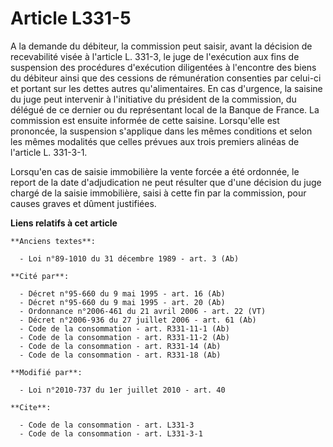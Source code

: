 # Article L331-5

A la demande du débiteur, la commission peut saisir, avant la décision de recevabilité visée à l'article L. 331-3, le juge de
l'exécution aux fins de suspension des procédures d'exécution diligentées à l'encontre des biens du débiteur ainsi que des
cessions de rémunération consenties par celui-ci et portant sur les dettes autres qu'alimentaires. En cas d'urgence, la
saisine du juge peut intervenir à l'initiative du président de la commission, du délégué de ce dernier ou du représentant
local de la Banque de France. La commission est ensuite informée de cette saisine. Lorsqu'elle est prononcée, la suspension
s'applique dans les mêmes conditions et selon les mêmes modalités que celles prévues aux trois premiers alinéas de l'article
L. 331-3-1.

Lorsqu'en cas de saisie immobilière la vente forcée a été ordonnée, le report de la date d'adjudication ne peut résulter que
d'une décision du juge chargé de la saisie immobilière, saisi à cette fin par la commission, pour causes graves et dûment
justifiées.

**Liens relatifs à cet article**

	**Anciens textes**:

	  - Loi n°89-1010 du 31 décembre 1989 - art. 3 (Ab)

	**Cité par**:

	  - Décret n°95-660 du 9 mai 1995 - art. 16 (Ab)
	  - Décret n°95-660 du 9 mai 1995 - art. 20 (Ab)
	  - Ordonnance n°2006-461 du 21 avril 2006 - art. 22 (VT)
	  - Décret n°2006-936 du 27 juillet 2006 - art. 61 (Ab)
	  - Code de la consommation - art. R331-11-1 (Ab)
	  - Code de la consommation - art. R331-11-2 (Ab)
	  - Code de la consommation - art. R331-14 (Ab)
	  - Code de la consommation - art. R331-18 (Ab)

	**Modifié par**:

	  - Loi n°2010-737 du 1er juillet 2010 - art. 40

	**Cite**:

	  - Code de la consommation - art. L331-3
	  - Code de la consommation - art. L331-3-1
